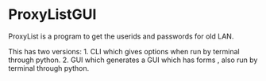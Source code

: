 # ProxyListGUI

ProxyList is a program to get the userids and passwords for old LAN.

This has two versions:
    1. CLI which gives options when run by terminal through python.
    2. GUI which generates a GUI which has forms , also run by terminal through python.
    
